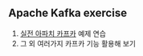 ## Apache Kafka exercise
1. [실전 아파치 카프카](https://www.hanbit.co.kr/store/books/look.php?p_code=B8503179529) 예제 연습
2. 그 외 여러가지 카프카 기능 활용해 보기
